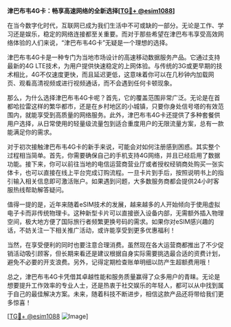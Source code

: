 **津巴布韦4G卡：畅享高速网络的全新选择[[TG💪+ @esim1088](https://t.me/s/esim1088)]**

在当今数字化时代，互联网已成为我们生活中不可或缺的一部分。无论是工作、学习还是娱乐，稳定的网络连接都至关重要。而对于那些希望在津巴布韦享受高效网络体验的人们来说，“津巴布韦4G卡”无疑是一个理想的选择。

津巴布韦4G卡是一种专门为当地市场设计的高速移动数据服务产品。它通过支持最新的4G LTE技术，为用户提供快速稳定的上网体验。与传统的3G或更早期的技术相比，4G不仅速度更快，而且延迟更低，这意味着你可以在几秒钟内加载网页、观看高清视频或进行视频通话，而不会遇到任何卡顿现象。

那么，为什么选择津巴布韦4G卡呢？首先，它的覆盖范围非常广泛。无论是在首都哈拉雷这样的繁华都市，还是在乡村地区的小城镇，只要你身处信号塔的有效范围内，就能享受到高质量的网络服务。此外，津巴布韦4G卡还提供了多种套餐供用户选择，从日常使用的轻量级流量包到适合重度用户的无限流量方案，总有一款能满足你的需求。

对于初次接触津巴布韦4G卡的新手来说，可能会对如何注册感到困惑。其实整个过程相当简单。首先，你需要确保自己的手机支持4G网络，并且已经启用了数据功能。接下来，你可以前往当地的电信运营商营业厅或者授权经销商处购买一张实体卡，也可以直接在线上平台完成订购流程。一旦卡片到手后，按照说明书上的指引输入相关信息即可激活账户。如果遇到问题，大多数服务商都会提供24小时客服热线帮助解答疑问。

值得一提的是，近年来随着eSIM技术的发展，越来越多的人开始倾向于使用虚拟电子卡而非传统物理卡。这种新型卡片可以直接嵌入设备内部，无需额外插入物理空间，极大地方便了国际旅行者频繁更换号码的需求。如果你对eSIM感兴趣的话，不妨关注一下相关推广活动，或许能享受到更多优惠福利！

当然，在享受便利的同时也要注意合理消费。虽然现在各大运营商都推出了不少促销活动吸引顾客，但长期来看还是建议根据自身实际需要挑选最合适的资费计划，避免不必要的开支浪费。另外，记得定期检查账单明细以防产生超额费用哦！

总之，津巴布韦4G卡凭借其卓越性能和服务质量赢得了众多用户的青睐。无论是想要提升工作效率的专业人士，还是热衷于社交娱乐的年轻人，都可以从中找到属于自己的最佳解决方案。未来，随着科技不断进步，相信这款产品还将带给我们更多惊喜！

[[TG💪+ @esim1088](https://t.me/s/esim1088) ![Image](https://i.postimg.cc/4NQfJmqS/Snipaste-2025-05-13-00-14-12.png)]